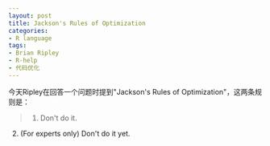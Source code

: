 ```yaml
---
layout: post
title: Jackson's Rules of Optimization
categories:
- R language
tags:
- Brian Ripley
- R-help
- 代码优化
---
```


今天Ripley在回答一个问题时提到"Jackson's Rules of Optimization"，这两条规则是：


> 1) Don't do it.
2) (For experts only) Don't do it yet.
